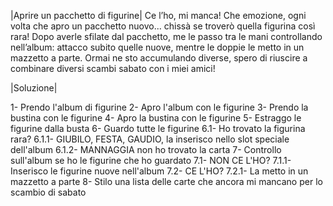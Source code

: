 |Aprire un pacchetto di figurine|
    Ce l’ho, mi manca!
    Che emozione, ogni volta che apro un pacchetto nuovo... chissà se troverò quella figurina così rara!
    Dopo averle sfilate dal pacchetto, me le passo tra le mani controllando nell’album: attacco subito quelle nuove, mentre le doppie le metto in un mazzetto a parte. Ormai ne sto accumulando diverse, spero di riuscire a combinare diversi scambi sabato con i miei amici! 


|Soluzione|


1- Prendo l'album di figurine
2- Apro l'album con le figurine
3- Prendo la bustina con le figurine
4- Apro la bustina con le figurine
5- Estraggo le figurine dalla busta
6- Guardo tutte le figurine
6.1- Ho trovato la figurina rara?
6.1.1- GIUBILO, FESTA, GAUDIO, la inserisco nello slot speciale dell'album
6.1.2- MANNAGGIA non ho trovato la carta
7- Controllo sull'album se ho le figurine che ho guardato
7.1- NON CE L'HO?
7.1.1- Inserisco le figurine nuove nell'album
7.2- CE L'HO?
7.2.1- La metto in un mazzetto a parte 
8- Stilo una lista delle carte che ancora mi mancano per lo scambio di sabato